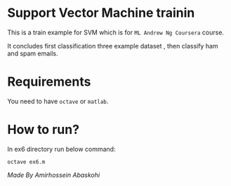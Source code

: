 # Support Vector Machine trainin

This is a train example for SVM which is for `ML Andrew Ng Coursera` course.

It concludes first classification three example dataset , then classify ham and spam emails. 

# Requirements
You need to have `octave` or `matlab`.

# How to run?
In ex6 directory run below command:
```
octave ex6.m
```

*Made By Amirhossein Abaskohi*
